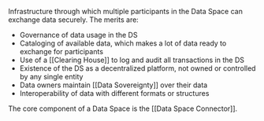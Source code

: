Infrastructure through which multiple participants in the Data Space can exchange data securely.
The merits are:
- Governance of data usage in the DS
- Cataloging of available data, which makes a lot of data ready to exchange for participants
- Use of a [[Clearing House]] to log and audit all transactions in the DS
- Existence of the DS as a decentralized platform, not owned or controlled by any single entity
- Data owners maintain [[Data Sovereignty]] over their data
- Interoperability of data with different formats or structures

The core component of a Data Space is the [[Data Space Connector]].
